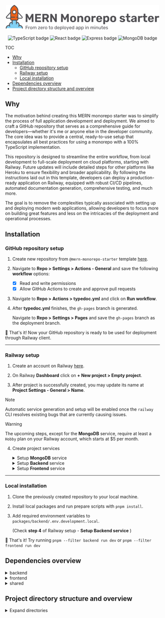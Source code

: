 <p align="center">
  <picture>
    <source media="(prefers-color-scheme: dark)" srcset="https://github.com/brunotot/mern-monorepo-starter/blob/main/assets/img/logo-dark.svg?raw=true">
    <img width="500px" alt="MERN Monorepo starter banner" src="https://github.com/brunotot/mern-monorepo-starter/blob/main/assets/img/logo-light.svg?raw=true">
  </picture>
</p>

<p align="center">
  <img alt="TypeScript badge" src="https://img.shields.io/badge/TypeScript-007ACC?style=for-the-badge&logo=typescript&logoColor=white">
  <img alt="React badge" src="https://img.shields.io/badge/React-20232A?style=for-the-badge&logo=react&logoColor=61DAFB">
  <img alt="Express badge" src="https://img.shields.io/badge/Express-404D59?style=for-the-badge&logo=express">
  <img alt="MongoDB badge" src="https://img.shields.io/badge/MongoDB-4EA94B?style=for-the-badge&logo=mongodb&logoColor=white">
</p>

TOC

- [Why](#why)
- [Installation](#installation)
  - [GitHub repository setup](#github-repository-setup)
  - [Railway setup](#railway-setup)
  - [Local installation](#local-installation)
- [Dependencies overview](#dependencies-overview)
- [Project directory structure and overview](#project-directory-structure-and-overview)

## Why

The motivation behind creating this MERN monorepo starter was to simplify the process of full application development and deployment. We aimed to craft a GitHub repository that serves as a comprehensive guide for developers—whether it's me or anyone else in the developer community. The core idea was to provide a central, ready-to-use setup that encapsulates all best practices for using a monorepo with a 100% TypeScript implementation.

This repository is designed to streamline the entire workflow, from local development to full-scale deployment on cloud platforms, starting with Railway. Future updates will include detailed steps for other platforms like Heroku to ensure flexibility and broader applicability. By following the instructions laid out in this template, developers can deploy a production-ready application on Railway, equipped with robust CI/CD pipelines, automated documentation generation, comprehensive testing, and much more.

The goal is to remove the complexities typically associated with setting up and deploying modern web applications, allowing developers to focus more on building great features and less on the intricacies of the deployment and operational processes.

## Installation

### GitHub repository setup

1. Create new repository from `@mern-monorepo-starter` template [here](https://github.com/new?template_name=mern-monorepo-starter&template_owner=brunotot).

2. Navigate to **Repo > Settings > Actions - General** and save the following **workflow** options:

   - [x] Read and write permissions
   - [x] Allow GitHub Actions to create and approve pull requests

3. Navigate to **Repo > Actions > typedoc.yml** and click on **Run workflow**.

4. After **typedoc.yml** finishes, the `gh-pages` branch is generated.

   Navigate to **Repo > Settings > Pages** and save the `gh-pages` branch as the deployment branch.

🚀 That's it! Now your GitHub repository is ready to be used for deployment through Railway client.

---

### Railway setup

1. Create an account on Railway [here](https://railway.app/login).

2. On Railway **Dashboard** click on **+ New project > Empty project**.

3. After project is successfully created, you may update its name at **Project Settings - General > Name**.

<!--2. Install `@railway/cli` if you don't have it already

   ```sh
   npm i -g @railway/cli
   ```

3. Now you have access to the **railway** command. See [Railway CLI documentation](https://docs.railway.app/reference/cli-api)

   ```sh
   railway --help
   ```

4. Login to Railway CLI

   ```sh
   railway login
   ```

5. Create a new Railway project

   ```sh
   railway init
   ```-->

> [!NOTE]
> Automatic service generation and setup will be enabled once the `railway` CLI resolves existing bugs that are currently causing issues.

> [!WARNING]
> The upcoming steps, except for the **MongoDB** service, require at least a `Hobby` plan on your Railway account, which starts at $5 per month.

4. Create project services

   <details>

      <summary>Setup <b>MongoDB</b> service</summary>

   - Create MongoDB service by clicking on **New > Database > Add MongoDB**
   - Under **MongoDB Service > Data** create `test` database
   - Under **MongoDB Service > Data** create `production` database
   - Under **MongoDB Service > Data** create `development` database
   - Under **MongoDB Service > Variables** section, find and store the value of `MONGO_URL` locally

   </details>

   <details>

      <summary>Setup <b>Backend</b> service</summary>

   - Create Backend service by clicking on **New > GitHub Repo**
   - Connect your repository to your Railway project
   - Edit service name to `Backend`
   - Under **Backend > Settings > Build** set `pnpm --filter backend run build` as the build command
   - Under **Backend > Settings > Deploy** set `pnpm --filter backend run start` as the deploy command
   - Add the following environment variables:
     - **MONGO_URL** = {the connection string copied from `setup MongoDB service` section}
     - **MONGO_DATABASE** = production
     - **ACCESS_TOKEN_SECRET** = accessTokenSecret
     - **REFRESH_TOKEN_SECRET** = refreshTokenSecret
   - That's it! You can now hit the **Deploy** button
   - Optionally you can generate a custom domain name on **Backend > Settings > Networking > Generate Domain**

   </details>

   <details>

      <summary>Setup <b>Frontend</b> service</summary>

   - Create Frontend service by clicking on **New > GitHub Repo**
   - Connect your repository to your Railway project
   - Edit service name to `Frontend`
   - Under **Frontend > Settings > Build** set `pnpm --filter frontend run build` as the build command
   - Under **Frontend > Settings > Deploy** set `pnpm --filter frontend run start` as the deploy command
   - That's it! You can now hit the **Deploy** button
   - Optionally you can generate a custom domain name on **Frontend > Settings > Networking > Generate Domain**

   </details>

---

### Local installation

1. Clone the previously created repository to your local machine.

2. Install local packages and run prepare scripts with `pnpm install`.

3. Add required environment variables to `packages/backend/.env.development.local`.

   (Check **step 4** of Railway setup - **Setup Backend service** )

🚀 That's it! Try running `pnpm --filter backend run dev` or `pnpm --filter frontend run dev`

## Dependencies overview

<details>

 <summary>backend</summary>

 <table>
  <thead>
   <tr>
    <th>Name</th>
    <th>Version</th>
    <th>Description</th>
   </tr>
  </thead>
  <tbody>
   <tr>
    <td>@org/shared</td>
    <td align="right">workspace:*</td>
    <td>Contains shared code, models, and types used by both the backend and frontend</td>
   </tr>
   <tr>
    <td>@ts-rest/core</td>
    <td align="right">^3.45.0</td>
    <td>Core library for building the TypeScript REST API in the backend</td>
   </tr>
   <tr>
    <td>@ts-rest/express</td>
    <td align="right">^3.45.0</td>
    <td>Integrates the @ts-rest/core library with Express.js in the backend</td>
   </tr>
   <tr>
    <td>@ts-rest/open-api</td>
    <td align="right">^3.45.0</td>
    <td>Generates OpenAPI documentation from the @ts-rest/core API in the backend</td>
   </tr>
   <tr>
    <td>bcrypt</td>
    <td align="right">^5.1.1</td>
    <td>Used for hashing and verifying user passwords in the backend</td>
   </tr>
   <tr>
    <td>body-parser</td>
    <td align="right">^1.20.2</td>
    <td>Parses incoming request bodies in the Express.js middleware in the backend</td>
   </tr>
   <tr>
    <td>bottlejs</td>
    <td align="right">^2.0.1</td>
    <td>Inversion of Control (IoC) container for dependency injection in the backend</td>
   </tr>
   <tr>
    <td>compression</td>
    <td align="right">^1.7.4</td>
    <td>Compresses responses to reduce data transfer in the backend</td>
   </tr>
   <tr>
    <td>cookie-parser</td>
    <td align="right">^1.4.6</td>
    <td>Parses cookie headers in incoming requests in the backend</td>
   </tr>
   <tr>
    <td>cors</td>
    <td align="right">^2.8.5</td>
    <td>Provides a middleware for enabling CORS in the Express.js app in the backend</td>
   </tr>
   <tr>
    <td>cross-dirname</td>
    <td align="right">^0.1.0</td>
    <td>Utility for getting the directory path of a file in the backend</td>
   </tr>
   <tr>
    <td>dotenv</td>
    <td align="right">^16.4.5</td>
    <td>Loads environment variables from .env files in the backend</td>
   </tr>
   <tr>
    <td>express</td>
    <td align="right">^4.18.2</td>
    <td>The web framework used for building the backend API</td>
   </tr>
   <tr>
    <td>express-rate-limit</td>
    <td align="right">^7.2.0</td>
    <td>Provides rate limiting to protect against brute force attacks in the backend</td>
   </tr>
   <tr>
    <td>helmet</td>
    <td align="right">^7.1.0</td>
    <td>Collection of security middleware for Express.js in the backend</td>
   </tr>
   <tr>
    <td>hpp</td>
    <td align="right">^0.2.3</td>
    <td>Protects against HTTP Parameter Pollution attacks in the backend</td>
   </tr>
   <tr>
    <td>jsonwebtoken</td>
    <td align="right">^9.0.2</td>
    <td>Used for generating and verifying JSON Web Tokens (JWT) in the backend</td>
   </tr>
   <tr>
    <td>mongodb</td>
    <td align="right">^6.5.0</td>
    <td>The official MongoDB driver for Node.js used in the backend</td>
   </tr>
   <tr>
    <td>morgan</td>
    <td align="right">^1.10.0</td>
    <td>HTTP request logger middleware for Express.js in the backend</td>
   </tr>
   <tr>
    <td>swagger-jsdoc</td>
    <td align="right">^6.2.8</td>
    <td>Generates OpenAPI documentation from JSDoc comments in the backend</td>
   </tr>
   <tr>
    <td>swagger-ui-express</td>
    <td align="right">^5.0.0</td>
    <td>Renders the Swagger UI for the OpenAPI documentation in the backend</td>
   </tr>
   <tr>
    <td>winston</td>
    <td align="right">^3.11.0</td>
    <td>Logging library used for application logging in the backend</td>
   </tr>
   <tr>
    <td>winston-daily-rotate-file</td>
    <td align="right">^5.0.0</td>
    <td>Winston transport for logging to a rotating file in the backend</td>
   </tr>
   <tr>
    <td>zod</td>
    <td align="right">^3.22.5</td>
    <td>TypeScript-first schema validation library used throughout the project</td>
   </tr>
  </tbody>
 </table>

</details>

<details>

 <summary>frontend</summary>

 <table>
  <thead>
   <tr>
    <th>Name</th>
    <th>Version</th>
    <th>Description</th>
   </tr>
  </thead>
  <tbody>
   <tr>
    <td>@emotion/react</td>
    <td align="right">^11.11.4</td>
    <td>Used by Material-UI for styling React components in the frontend</td>
   </tr>
   <tr>
    <td>@emotion/styled</td>
    <td align="right">^11.11.0</td>
    <td>Used by Material-UI for styling React components in the frontend</td>
   </tr>
   <tr>
    <td>@mui/icons-material</td>
    <td align="right">^5.15.14</td>
    <td>Provides Material Design icons for use in the frontend UI</td>
   </tr>
   <tr>
    <td>@mui/lab</td>
    <td align="right">5.0.0-alpha.169</td>
    <td>Provides additional components and utilities from Material-UI for the frontend UI</td>
   </tr>
   <tr>
    <td>@mui/material</td>
    <td align="right">^5.15.14</td>
    <td>The core Material-UI library for building the frontend UI</td>
   </tr>
   <tr>
    <td>@mui/styles</td>
    <td align="right">^5.15.14</td>
    <td>Used by Material-UI for styling React components in the frontend</td>
   </tr>
   <tr>
    <td>@mui/x-tree-view</td>
    <td align="right">^7.0.0</td>
    <td>Provides a TreeView component from Material-UI for displaying hierarchical data in the frontend</td>
   </tr>
   <tr>
    <td>@org/shared</td>
    <td align="right">workspace:*</td>
    <td>Contains shared code, models, and types used by both the backend and frontend</td>
   </tr>
   <tr>
    <td>@preact/signals-react</td>
    <td align="right">^2.0.1</td>
    <td>Provides a way to use Preact signals in React components for the frontend</td>
   </tr>
   <tr>
    <td>@tanstack/react-query</td>
    <td align="right">^5.32.1</td>
    <td>Used for data fetching and caching in the frontend React application</td>
   </tr>
   <tr>
    <td>@ts-rest/core</td>
    <td align="right">^3.45.0</td>
    <td>Core library for building the TypeScript REST API in the backend</td>
   </tr>
   <tr>
    <td>@ts-rest/react-query</td>
    <td align="right">^3.45.0</td>
    <td>Integrates @tanstack/react-query with the @ts-rest/core API for the frontend</td>
   </tr>
   <tr>
    <td>axios</td>
    <td align="right">^1.6.8</td>
    <td>Used for making HTTP requests in the frontend React application</td>
   </tr>
   <tr>
    <td>i18next</td>
    <td align="right">^23.10.1</td>
    <td>Provides internationalization (i18n) support for the frontend UI</td>
   </tr>
   <tr>
    <td>i18next-browser-languagedetector</td>
    <td align="right">^7.2.0</td>
    <td>Detects the user's language in the browser for i18n in the frontend</td>
   </tr>
   <tr>
    <td>i18next-http-backend</td>
    <td align="right">^2.5.0</td>
    <td>Loads translation files from the server for i18n in the frontend</td>
   </tr>
   <tr>
    <td>material-ui-popup-state</td>
    <td align="right">^5.1.0</td>
    <td>Provides a state management solution for popups and menus in the Material-UI frontend UI</td>
   </tr>
   <tr>
    <td>react</td>
    <td align="right">^18.2.0</td>
    <td>The core React library used for building the frontend UI</td>
   </tr>
   <tr>
    <td>react-dom</td>
    <td align="right">^18.2.0</td>
    <td>Provides DOM-specific methods for React in the frontend UI</td>
   </tr>
   <tr>
    <td>react-i18next</td>
    <td align="right">^14.1.0</td>
    <td>Integrates i18next with React for internationalization in the frontend UI</td>
   </tr>
   <tr>
    <td>react-router-dom</td>
    <td align="right">^6.22.3</td>
    <td>Provides routing functionality for the React frontend application</td>
   </tr>
  </tbody>
 </table>

</details>

<details>

 <summary>shared</summary>

 <table>
  <thead>
   <tr>
    <th>Name</th>
    <th>Version</th>
    <th>Description</th>
   </tr>
  </thead>
  <tbody>
   <tr>
    <td>@anatine/zod-openapi</td>
    <td align="right">^2.2.5</td>
    <td>Used for generating OpenAPI documentation from Zod schemas in the backend</td>
   </tr>
   <tr>
    <td>@ts-rest/core</td>
    <td align="right">^3.45.0</td>
    <td>Core library for building the TypeScript REST API in the backend</td>
   </tr>
   <tr>
    <td>@ts-rest/open-api</td>
    <td align="right">^3.45.0</td>
    <td>Generates OpenAPI documentation from the @ts-rest/core API in the backend</td>
   </tr>
   <tr>
    <td>http-status</td>
    <td align="right">^1.7.4</td>
    <td>Utility for working with HTTP status codes in the backend</td>
   </tr>
   <tr>
    <td>zod</td>
    <td align="right">^3.22.5</td>
    <td>TypeScript-first schema validation library used throughout the project</td>
   </tr>
  </tbody>
 </table>

</details>

## Project directory structure and overview

<details>

  <summary>Expand directories</summary>

<strong><code>.github</code></strong>

- `workflows/typedoc.yml` - responsible for generating TypeDoc web app source and publishing it to `gh-pages`

<strong><code>.husky</code></strong>

- `commit-msg` - validates the commit message format (runs before `pre-commit`)
- `pre-commit` - verifies the code is ready for commit (testing, linting, etc.) and auto-regenerates main **README. md** file with the latest changes at **{projectRoot}/md** directory

<strong><code>.vscode</code></strong>

- `settings.json` - contains useful default VSCode settings, used for localizing VSCode settings to the monorepo itself.
- `launch.json` - contains debug configurations for various tasks and scripts throughout the monorepo.

  <details>

     <summary>Show configurations</summary>

  - **root > install**
  - **root > lint**
  - **root > test**
  - **root > typedoc**
  - **root > clean**
  - **script > writeDependenciesMarkdown**
  - **script > writeReadmeMarkdown**
  - **backend > dev - debug**
  - **backend > dev - nodemon**
  - **backend > test**
  - **backend > clean**
  - **backend > build**
  - **frontend > dev**
  - **frontend > test**
  - **frontend > build**
  - **frontend > clean**
  - **frontend > loadTranslationTypes**
  - **shared > clean**
  - **shared > build**
  - **shared > test**

  </details>

<strong><code>assets</code></strong>

- `img` - contains images consumed by the GitHub README

<strong><code>md</code></strong>

- Contains markdown files in the following format - `{N}-    {component}.md` which are used to update the main README (runs before commit).
  - **{N}** - defines sorting order for README TOC
  - **{component}** - defines the name of the section inside README.md

<strong><code>packages</code></strong>

- `backend` - Node & Express app
- `frontend` - Vite & React app
- `shared` - package which supplies the apps with types and utilities (eg. sharing REST API endpoint types across platforms)

<strong><code>scripts</code></strong>

- `data` - contains data files used by NodeJS and Shell scripts.
- `writeDependenciesMarkdown.js` - updates `md/4-dependencies.    md`
- `writeReadmeMarkdown.js` - updates `README.md`
- `customizeTypedocOutput.sh` - updates `docs/assets` with custom configurations

<strong><code>README</code></strong>md`

- auto-generated via **`scripts/writeReadmeMarkdown.js`**

</details>
